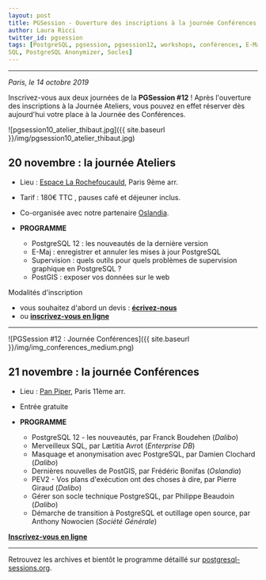 ```yaml
---
layout: post
title: PGSession - Ouverture des inscriptions à la journée Conférences
author: Laura Ricci
twitter_id: pgsession
tags: [PostgreSQL, pgsession, pgsession12, workshops, conférences, E-Maj, supervision, PostGIS, 12, PEV2, migration, 
SQL, PostgreSQL Anonymizer, Socles]
---
```


---

*Paris, le 14 octobre 2019*

Inscrivez-vous aux deux journées de la **PGSession #12** ! Après l'ouverture des inscriptions à la Journée Ateliers, vous pouvez en effet réserver dès aujourd'hui votre place à la Journée des Conférences.

<!--MORE-->

![pgsession10_atelier_thibaut.jpg]({{ site.baseurl }}/img/pgsession10_atelier_thibaut.jpg)

## 20 novembre : la journée Ateliers

 * Lieu : [Espace La Rochefoucauld](https://formeret.fr/nos-espaces/espace-la-rochefoucauld/), Paris 9ème arr.
 
 * Tarif : 180€ TTC , pauses café et déjeuner inclus.
 
 * Co-organisée avec notre partenaire [Oslandia](https://oslandia.com/).
 
 * **PROGRAMME**
   * PostgreSQL 12 : les nouveautés de la dernière version
   * E-Maj : enregistrer et annuler les mises à jour PostgreSQL
   * Supervision : quels outils pour quels problèmes de supervision graphique en PostgreSQL ?
   * PostGIS : exposer vos données sur le web
 
 Modalités d'inscription
   * vous souhaitez d'abord un devis : [**écrivez-nous**](mailto:contact@dalibo.com?subject=PGSession:%20inscription%20aux%20Ateliers)
   * ou [**inscrivez-vous en ligne**](https://www.eventbrite.fr/e/billets-pgsession-12-journee-ateliers-74831163023)

---------------------

![PGSession #12 : Journée Conférences]({{ site.baseurl }}/img/img_conferences_medium.png)

## 21 novembre : la journée Conférences

 * Lieu : [Pan Piper](https://www.pan-piper.com/), Paris 11ème arr.
 
 * Entrée gratuite
 
 * **PROGRAMME**
   * PostgreSQL 12 - les nouveautés, par Franck Boudehen (*Dalibo*)
   * Merveilleux SQL, par Lætitia Avrot (*Enterprise DB*)
   * Masquage et anonymisation avec PostgreSQL, par Damien Clochard (*Dalibo*)
   * Dernières nouvelles de PostGIS, par Frédéric Bonifas (*Oslandia*)
   * PEV2 - Vos plans d'exécution ont des choses à dire, par Pierre Giraud (*Dalibo*)
   * Gérer son socle technique PostgreSQL, par Philippe Beaudoin (*Dalibo*)
   * Démarche de transition à PostgreSQL et outillage open source, par Anthony Nowocien (*Société Générale*)
  
 [**Inscrivez-vous en ligne**](https://www.eventbrite.fr/e/billets-pgsession-12-journee-conferences-72370918365)


---------------------

Retrouvez les archives et bientôt le programme détaillé sur [postgresql-sessions.org](https://dali.bo/2019_site_pgsessions).


 




